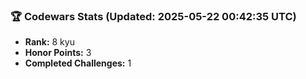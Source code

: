 ### 🏆 Codewars Stats (Updated: 2025-05-22 00:42:35 UTC)

- **Rank:** 8 kyu
- **Honor Points:** 3
- **Completed Challenges:** 1
